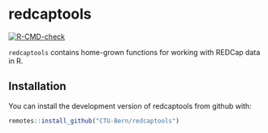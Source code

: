 
<!-- README.md is generated from README.Rmd. Please edit that file -->

# redcaptools

<!-- badges: start -->

[![R-CMD-check](https://github.com/CTU-Bern/redcaptools/workflows/R-CMD-check/badge.svg)](https://github.com/aghaynes/redcaptools/actions)
<!-- badges: end -->

`redcaptools` contains home-grown functions for working with REDCap data
in R.

## Installation

You can install the development version of redcaptools from github with:

<!-- install.packages("redcaptools") -->

``` r
remotes::install_github("CTU-Bern/redcaptools")
```
